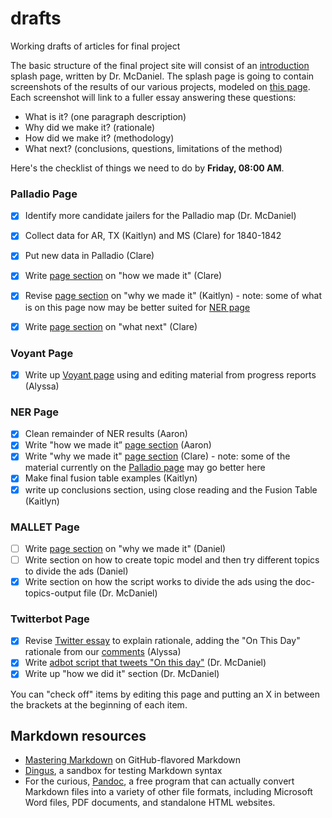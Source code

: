 drafts
======

Working drafts of articles for final project

The basic structure of the final project site will consist of an [introduction](00-introduction.md) splash page, written by Dr. McDaniel. The splash page is going to contain screenshots of the results of our various projects, modeled on [this page](http://dsl.richmond.edu/projects/). Each screenshot will link to a fuller essay answering these questions:

- What is it? (one paragraph description)
- Why did we make it? (rationale)
- How did we make it? (methodology)
- What next? (conclusions, questions, limitations of the method)

Here's the checklist of things we need to do by **Friday, 08:00 AM**.

### Palladio Page

- [X] Identify more candidate jailers for the Palladio map (Dr. McDaniel)
- [X] Collect data for AR, TX (Kaitlyn) and MS (Clare) for 1840-1842
- [X] Put new data in Palladio (Clare)
- [X] Write [page section](01-palladio.md) on "how we made it" (Clare)
- [X] Revise [page section](01-palladio.md) on "why we made it" (Kaitlyn) - note: some of what is on this page now may be better suited for [NER page](03-ner.md)
- [X] Write [page section](01-palladio.md) on "what next" (Clare)


### Voyant Page

- [X] Write up [Voyant page](02-voyant.md) using and editing material from progress reports (Alyssa)

### NER Page

- [X] Clean remainder of NER results (Aaron)
- [X] Write "how we made it” [page section](03-ner.md) (Aaron)
- [X] Write "why we made it" [page section](03-ner.md) (Clare) - note: some of the material currently on the [Palladio page](01-palladio.md) may go better here
- [X] Make final fusion table examples (Kaitlyn)
- [X] write up conclusions section, using close reading and the Fusion Table (Kaitlyn)

### MALLET Page

- [ ] Write [page section](04-mallet.md) on "why we made it" (Daniel)
- [ ] Write section on how to create topic model and then try different topics to divide the ads (Daniel)
- [X] Write section on how the script works to divide the ads using the doc-topics-output file (Dr. McDaniel)

### Twitterbot Page

- [X] Revise [Twitter essay](05-twitterbot.md) to explain rationale, adding the "On This Day" rationale from our [comments](http://digitalhistory.blogs.rice.edu/2014/04/08/updates-on-twitter-bot/#comments) (Alyssa)
- [X] Write [adbot script that tweets "On this day"](https://github.com/ricedh/adbot/blob/master/adbot-otd.py) (Dr. McDaniel)
- [X] Write up "how we did it" section (Dr. McDaniel)

You can "check off" items by editing this page and putting an X in between the brackets at the beginning of each item.

## Markdown resources

- [Mastering Markdown](http://guides.github.com/overviews/mastering-markdown/) on GitHub-flavored Markdown
- [Dingus](http://daringfireball.net/projects/markdown/dingus), a sandbox for testing Markdown syntax
- For the curious, [Pandoc](http://johnmacfarlane.net/pandoc/), a free program that can actually convert Markdown files into a variety of other file formats, including Microsoft Word files, PDF documents, and standalone HTML websites.
